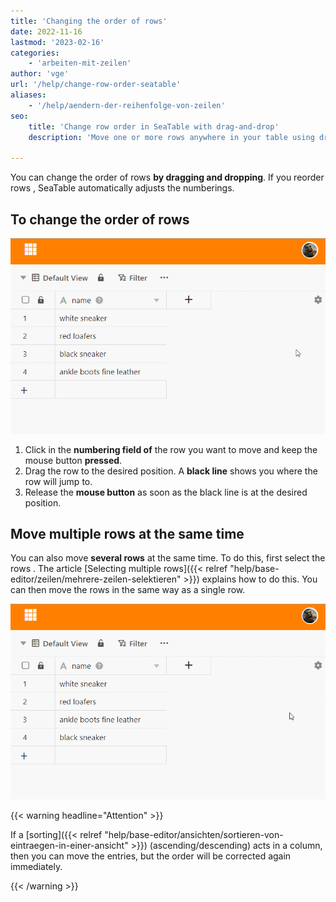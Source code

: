 ```yaml
---
title: 'Changing the order of rows'
date: 2022-11-16
lastmod: '2023-02-16'
categories:
    - 'arbeiten-mit-zeilen'
author: 'vge'
url: '/help/change-row-order-seatable'
aliases:
    - '/help/aendern-der-reihenfolge-von-zeilen'
seo:
    title: 'Change row order in SeaTable with drag-and-drop'
    description: 'Move one or more rows anywhere in your table using drag-and-drop—SeaTable instantly renumbers and reflects order changes for you.'

---
```


You can change the order of rows **by dragging and dropping**. If you reorder rows , SeaTable automatically adjusts the numberings.

## To change the order of rows

![Change the order of rows](images/Aendern-der-Reihenfolge-von-Zeilen-3.gif)

1. Click in the **numbering field of** the row you want to move and keep the mouse button **pressed**.
2. Drag the row to the desired position. A **black line** shows you where the row will jump to.
3. Release the **mouse button** as soon as the black line is at the desired position.

## Move multiple rows at the same time

You can also move **several rows** at the same time. To do this, first select the rows . The article [Selecting multiple rows]({{< relref "help/base-editor/zeilen/mehrere-zeilen-selektieren" >}}) explains how to do this. You can then move the rows in the same way as a single row.

![rows Move simultaneously](images/Zeilen-gleichzeitig-verschieben-1.gif)

{{< warning  headline="Attention" >}}

If a [sorting]({{< relref "help/base-editor/ansichten/sortieren-von-eintraegen-in-einer-ansicht" >}}) (ascending/descending) acts in a column, then you can move the entries, but the order will be corrected again immediately.

{{< /warning >}}
